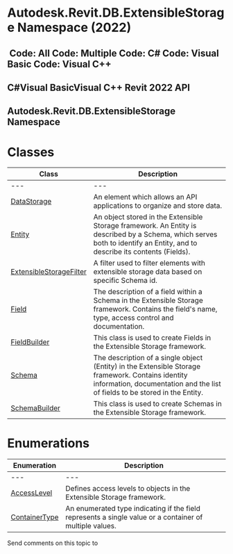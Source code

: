 # Autodesk.Revit.DB.ExtensibleStorage Namespace (2022)

﻿
 Code: All Code: Multiple Code: C# Code: Visual Basic Code: Visual C++   
---  
C#Visual BasicVisual C++
Revit 2022 API  
---  
Autodesk.Revit.DB.ExtensibleStorage Namespace  
---  
# Classes
| Class | Description |
| --- | --- |
| --- | --- | --- |
| [DataStorage](015081b6-3a45-1b4c-991a-93419e9acd51.md "DataStorage Class") | An element which allows an API applications to organize and store data. |
| [Entity](cf17f0e8-33bd-ef95-bf4b-e6298406f29b.md "Entity Class") | An object stored in the Extensible Storage framework. An Entity is described by a Schema, which serves both to identify an Entity, and to describe its contents (Fields). |
| [ExtensibleStorageFilter](81cb1798-3dbe-658b-5a04-d97aa2cb4de9.md "ExtensibleStorageFilter Class") | A filter used to filter elements with extensible storage data based on specific Schema id. |
| [Field](0aeabd09-5c61-0439-e4c7-e1d68d0e1a3b.md "Field Class") | The description of a field within a Schema in the Extensible Storage framework. Contains the field's name, type, access control and documentation. |
| [FieldBuilder](13cd8e7c-acc8-af6e-0ae6-a9b77fcd913c.md "FieldBuilder Class") | This class is used to create Fields in the Extensible Storage framework. |
| [Schema](9817e7db-8367-ea4e-1769-0488f3faa37f.md "Schema Class") | The description of a single object (Entity) in the Extensible Storage framework. Contains identity information, documentation and the list of fields to be stored in the Entity. |
| [SchemaBuilder](e74f9357-cc3c-558e-73b8-38ce6d247869.md "SchemaBuilder Class") | This class is used to create Schemas in the Extensible Storage framework. |

# Enumerations
| Enumeration | Description |
| --- | --- |
| --- | --- | --- |
| [AccessLevel](60600a74-450d-a175-ce3d-12e91fb22cd2.md "AccessLevel Enumeration") | Defines access levels to objects in the Extensible Storage framework. |
| [ContainerType](15c76041-461b-9c8c-09c3-37c993d21718.md "ContainerType Enumeration") | An enumerated type indicating if the field represents a single value or a container of multiple values. |

Send comments on this topic to 